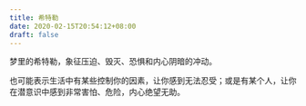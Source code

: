 ```yaml
---
title: 希特勒
date: 2020-02-15T20:54:12+08:00
draft: false
---
```


梦里的希特勒，象征压迫、毁灭、恐惧和内心阴暗的冲动。

也可能表示生活中有某些控制你的因素，让你感到无法忍受；或是有某个人，让你在潜意识中感到非常害怕、危险，内心绝望无助。

